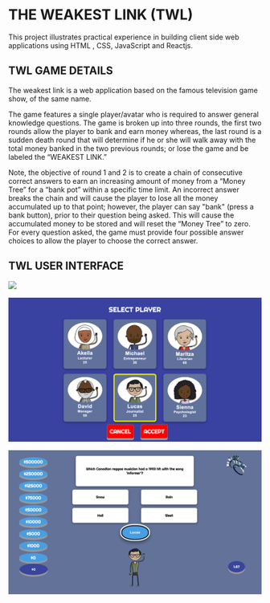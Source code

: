 # THE WEAKEST LINK (TWL)
This project illustrates practical experience in building client side web applications using  HTML , CSS, JavaScript and Reactjs.

## TWL GAME DETAILS
The weakest link is a web application based on the famous television game show, of the same name.

The game features a single player/avatar who is required to answer general knowledge questions. The game is broken up into three rounds, the first two rounds allow the player to bank and earn money whereas, the last round is a sudden death round that will determine if he or she will walk away with the total money banked in the two previous rounds; or lose the game and be labeled the “WEAKEST LINK.”

Note, the objective of round 1 and 2 is to create a chain of consecutive correct answers to earn an increasing amount of money from a “Money Tree” for a “bank pot” within a specific time limit. An incorrect answer breaks the chain and will cause the player to lose all the money accumulated up to that point; however, the player can say "bank" (press a bank button), prior to their question being asked. This will cause the accumulated money to be stored and will reset the “Money Tree” to zero. 
For every question asked, the game must provide four possible answer choices to allow the player to choose the correct answer.

## TWL USER INTERFACE

![](src/assets/img/readme-1.png)

![](src/assets/img/readme-2.png)

![](src/assets/img/readme-3.png)
